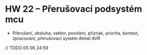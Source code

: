 # HW 22 – Přerušovací podsystém mcu

* Přerušení, obsluha, vektor, povolení, příznak, priorita, kontext, zpracování, přerušovací systém Atmel AVR

// TODO 05 06 24:59
